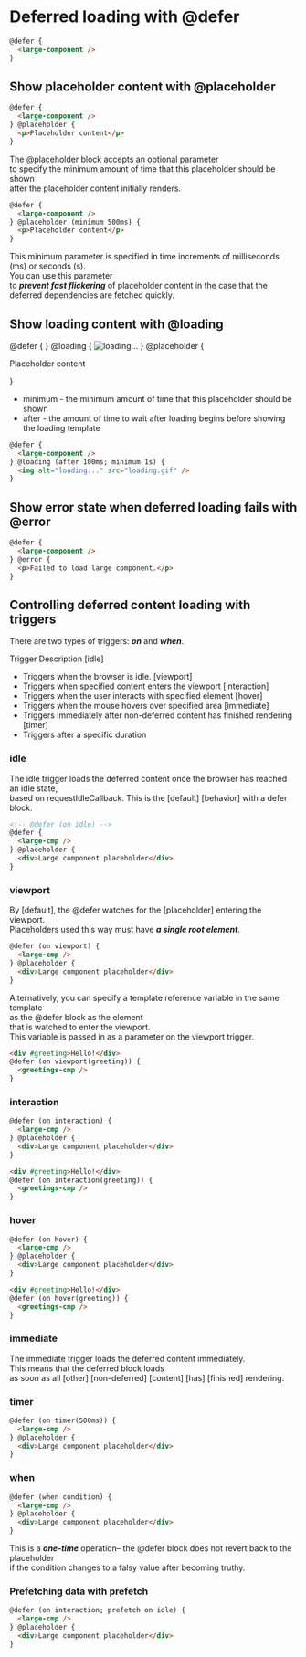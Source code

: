# Deferred loading with @defer

```html
@defer {
  <large-component />
}
```

## Show placeholder content with @placeholder

```html
@defer {
  <large-component />
} @placeholder {
  <p>Placeholder content</p>
}
```
The @placeholder block accepts an optional parameter  
to specify the minimum amount of time that this placeholder should be shown  
after the placeholder content initially renders.

```html
@defer {
  <large-component />
} @placeholder (minimum 500ms) {
  <p>Placeholder content</p>
}
```

This minimum parameter is specified in time increments of milliseconds (ms) or seconds (s).  
You can use this parameter  
to ***prevent fast flickering*** 
of placeholder content in the case that the deferred dependencies are fetched quickly.


## Show loading content with @loading


@defer {
  <large-component />
} @loading {
  <img alt="loading..." src="loading.gif" />
} @placeholder {
  <p>Placeholder content</p>
}


* minimum - the minimum amount of time that this placeholder should be shown
* after - the amount of time to wait after loading begins before showing the loading template
```html
@defer {
  <large-component />
} @loading (after 100ms; minimum 1s) {
  <img alt="loading..." src="loading.gif" />
}
```

## Show error state when deferred loading fails with @error

```html
@defer {
  <large-component />
} @error {
  <p>Failed to load large component.</p>
}
```

## Controlling deferred content loading with triggers

There are two types of triggers: ***on*** and ***when***.


Trigger	Description
[idle]	
- Triggers when the browser is idle.
[viewport]	
- Triggers when specified content enters the viewport
[interaction]	 
- Triggers when the user interacts with specified element
[hover]	 
- Triggers when the mouse hovers over specified area
[immediate]	 
- Triggers immediately after non-deferred content has finished rendering
[timer]	 
- Triggers after a specific duration

### idle
The idle trigger loads the deferred content once the browser has reached an idle state,  
based on requestIdleCallback. This is the [default] [behavior] with a defer block.

```html
<!-- @defer (on idle) -->
@defer {
  <large-cmp />
} @placeholder {
  <div>Large component placeholder</div>
}
```

### viewport
By [default], the @defer watches for the [placeholder] entering the viewport.  
Placeholders used this way must have ***a single root element***.
```html
@defer (on viewport) {
  <large-cmp />
} @placeholder {
  <div>Large component placeholder</div>
}
```

Alternatively, you can specify a template reference variable in the same template   
as the @defer block as the element   
that is watched to enter the viewport.   
This variable is passed in as a parameter on the viewport trigger.

```html
<div #greeting>Hello!</div>
@defer (on viewport(greeting)) {
  <greetings-cmp />
}
```

### interaction
```html
@defer (on interaction) {
  <large-cmp />
} @placeholder {
  <div>Large component placeholder</div>
}

<div #greeting>Hello!</div>
@defer (on interaction(greeting)) {
  <greetings-cmp />
}
```

### hover
```html
@defer (on hover) {
  <large-cmp />
} @placeholder {
  <div>Large component placeholder</div>
}

<div #greeting>Hello!</div>
@defer (on hover(greeting)) {
  <greetings-cmp />
}
```

### immediate
The immediate trigger loads the deferred content immediately.   
This means that the deferred block loads  
as soon as all [other] [non-deferred] [content] [has] [finished] rendering.


### timer
```html
@defer (on timer(500ms)) {
  <large-cmp />
} @placeholder {
  <div>Large component placeholder</div>
}
```

### when

```html
@defer (when condition) {
  <large-cmp />
} @placeholder {
  <div>Large component placeholder</div>
}
```

This is a ***one-time*** operation– the @defer block does not revert back to the placeholder   
if the condition changes to a falsy value after becoming truthy.

### Prefetching data with prefetch
```html
@defer (on interaction; prefetch on idle) {
  <large-cmp />
} @placeholder {
  <div>Large component placeholder</div>
}
```

